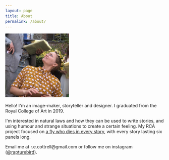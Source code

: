 ```yaml
---
layout: page
title: About
permalink: /about/
---
```


<div class="text">

<img src="/assets/images/me.jpg" width="40%">
<p></p>
<p>
Hello! I'm an image-maker, storyteller and designer. I graduated from the Royal College of Art in 2019.</p>

<p>
I'm interested in natural laws and how they can be used to write stories, and using humour and strange situations to create a certain feeling. My RCA project focused on <a href="https://rcottrell.com/2019/03/07/fly-patisserie.html">a fly who dies in every story</a>, with every story lasting six panels long.
</p>

<p>Email me at r.e.cottrell@gmail.com or follow me on instagram (<a href="https://instagram.com/rapturebird">@rapturebird</a>).</p>

</div>
